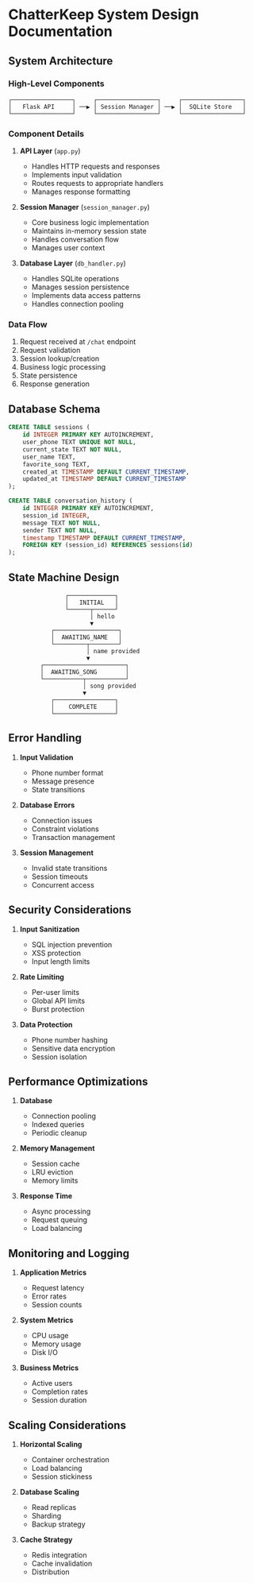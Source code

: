 # ChatterKeep System Design Documentation

## System Architecture

### High-Level Components
```
┌─────────────────┐     ┌─────────────────┐     ┌─────────────────┐
│   Flask API     │ ──▶ │ Session Manager │ ──▶ │  SQLite Store   │
└─────────────────┘     └─────────────────┘     └─────────────────┘
```

### Component Details

1. **API Layer** (`app.py`)
   - Handles HTTP requests and responses
   - Implements input validation
   - Routes requests to appropriate handlers
   - Manages response formatting

2. **Session Manager** (`session_manager.py`)
   - Core business logic implementation
   - Maintains in-memory session state
   - Handles conversation flow
   - Manages user context

3. **Database Layer** (`db_handler.py`)
   - Handles SQLite operations
   - Manages session persistence
   - Implements data access patterns
   - Handles connection pooling

### Data Flow
1. Request received at `/chat` endpoint
2. Request validation
3. Session lookup/creation
4. Business logic processing
5. State persistence
6. Response generation

## Database Schema

```sql
CREATE TABLE sessions (
    id INTEGER PRIMARY KEY AUTOINCREMENT,
    user_phone TEXT UNIQUE NOT NULL,
    current_state TEXT NOT NULL,
    user_name TEXT,
    favorite_song TEXT,
    created_at TIMESTAMP DEFAULT CURRENT_TIMESTAMP,
    updated_at TIMESTAMP DEFAULT CURRENT_TIMESTAMP
);

CREATE TABLE conversation_history (
    id INTEGER PRIMARY KEY AUTOINCREMENT,
    session_id INTEGER,
    message TEXT NOT NULL,
    sender TEXT NOT NULL,
    timestamp TIMESTAMP DEFAULT CURRENT_TIMESTAMP,
    FOREIGN KEY (session_id) REFERENCES sessions(id)
);
```


## State Machine Design
```
                ┌─────────────┐
                │   INITIAL   │
                └──────┬──────┘
                       │ hello
                       ▼
            ┌──────────────────┐
            │  AWAITING_NAME   │
            └─────────┬────────┘
                      │ name provided
                      ▼
         ┌───────────────────────┐
         │  AWAITING_SONG        │
         └───────────┬───────────┘
                     │ song provided
                     ▼
            ┌─────────────────┐
            │    COMPLETE     │
            └─────────────────┘
```

## Error Handling

1. **Input Validation**
   - Phone number format
   - Message presence
   - State transitions

2. **Database Errors**
   - Connection issues
   - Constraint violations
   - Transaction management

3. **Session Management**
   - Invalid state transitions
   - Session timeouts
   - Concurrent access

## Security Considerations

1. **Input Sanitization**
   - SQL injection prevention
   - XSS protection
   - Input length limits

2. **Rate Limiting**
   - Per-user limits
   - Global API limits
   - Burst protection

3. **Data Protection**
   - Phone number hashing
   - Sensitive data encryption
   - Session isolation

## Performance Optimizations

1. **Database**
   - Connection pooling
   - Indexed queries
   - Periodic cleanup

2. **Memory Management**
   - Session cache
   - LRU eviction
   - Memory limits

3. **Response Time**
   - Async processing
   - Request queuing
   - Load balancing

## Monitoring and Logging

1. **Application Metrics**
   - Request latency
   - Error rates
   - Session counts

2. **System Metrics**
   - CPU usage
   - Memory usage
   - Disk I/O

3. **Business Metrics**
   - Active users
   - Completion rates
   - Session duration

## Scaling Considerations

1. **Horizontal Scaling**
   - Container orchestration
   - Load balancing
   - Session stickiness

2. **Database Scaling**
   - Read replicas
   - Sharding
   - Backup strategy

3. **Cache Strategy**
   - Redis integration
   - Cache invalidation
   - Distribution
